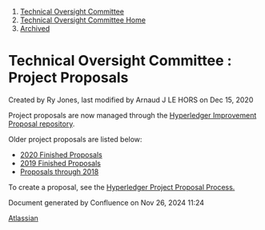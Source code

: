1. [Technical Oversight Committee](index.html)
2. [Technical Oversight Committee Home](Technical-Oversight-Committee-Home_21430274.html)
3. [Archived](Archived_21447696.html)

# Technical Oversight Committee : Project Proposals

Created by Ry Jones, last modified by Arnaud J LE HORS on Dec 15, 2020

Project proposals are now managed through the [Hyperledger Improvement Proposal repository](https://github.com/hyperledger/hyperledger-hip).

Older project proposals are listed below:

- [2020 Finished Proposals](2020-Finished-Proposals_21430790.html)
- [2019 Finished Proposals](2019-Finished-Proposals_21447897.html)
- [Proposals through 2018](Proposals-through-2018_21430884.html)

To create a proposal, see the [Hyperledger Project Proposal Process.](https://hyperledger.github.io/hyperledger-hip/)

Document generated by Confluence on Nov 26, 2024 11:24

[Atlassian](http://www.atlassian.com/)
